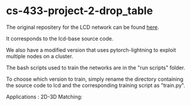 # cs-433-project-2-drop_table

The original repositery for the LCD network can be found [here](https://github.com/hkust-vgd/lcd).

It corresponds to the lcd-base source code.

We also have a modified version that uses pytorch-lightning to exploit multiple nodes on a cluster.

The bash scripts used to train the networks are in the "run scripts" folder.

To choose which version to train, simply rename the directory containing the source code to lcd and the corresponding training script as "train.py".


Applications : 
	2D-3D Matching:
		